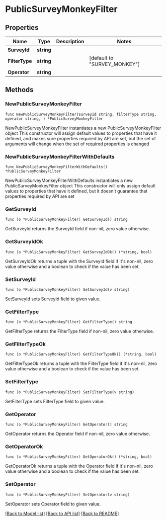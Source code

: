 # PublicSurveyMonkeyFilter

## Properties

Name | Type | Description | Notes
------------ | ------------- | ------------- | -------------
**SurveyId** | **string** |  | 
**FilterType** | **string** |  | [default to "SURVEY_MONKEY"]
**Operator** | **string** |  | 

## Methods

### NewPublicSurveyMonkeyFilter

`func NewPublicSurveyMonkeyFilter(surveyId string, filterType string, operator string, ) *PublicSurveyMonkeyFilter`

NewPublicSurveyMonkeyFilter instantiates a new PublicSurveyMonkeyFilter object
This constructor will assign default values to properties that have it defined,
and makes sure properties required by API are set, but the set of arguments
will change when the set of required properties is changed

### NewPublicSurveyMonkeyFilterWithDefaults

`func NewPublicSurveyMonkeyFilterWithDefaults() *PublicSurveyMonkeyFilter`

NewPublicSurveyMonkeyFilterWithDefaults instantiates a new PublicSurveyMonkeyFilter object
This constructor will only assign default values to properties that have it defined,
but it doesn't guarantee that properties required by API are set

### GetSurveyId

`func (o *PublicSurveyMonkeyFilter) GetSurveyId() string`

GetSurveyId returns the SurveyId field if non-nil, zero value otherwise.

### GetSurveyIdOk

`func (o *PublicSurveyMonkeyFilter) GetSurveyIdOk() (*string, bool)`

GetSurveyIdOk returns a tuple with the SurveyId field if it's non-nil, zero value otherwise
and a boolean to check if the value has been set.

### SetSurveyId

`func (o *PublicSurveyMonkeyFilter) SetSurveyId(v string)`

SetSurveyId sets SurveyId field to given value.


### GetFilterType

`func (o *PublicSurveyMonkeyFilter) GetFilterType() string`

GetFilterType returns the FilterType field if non-nil, zero value otherwise.

### GetFilterTypeOk

`func (o *PublicSurveyMonkeyFilter) GetFilterTypeOk() (*string, bool)`

GetFilterTypeOk returns a tuple with the FilterType field if it's non-nil, zero value otherwise
and a boolean to check if the value has been set.

### SetFilterType

`func (o *PublicSurveyMonkeyFilter) SetFilterType(v string)`

SetFilterType sets FilterType field to given value.


### GetOperator

`func (o *PublicSurveyMonkeyFilter) GetOperator() string`

GetOperator returns the Operator field if non-nil, zero value otherwise.

### GetOperatorOk

`func (o *PublicSurveyMonkeyFilter) GetOperatorOk() (*string, bool)`

GetOperatorOk returns a tuple with the Operator field if it's non-nil, zero value otherwise
and a boolean to check if the value has been set.

### SetOperator

`func (o *PublicSurveyMonkeyFilter) SetOperator(v string)`

SetOperator sets Operator field to given value.



[[Back to Model list]](../README.md#documentation-for-models) [[Back to API list]](../README.md#documentation-for-api-endpoints) [[Back to README]](../README.md)


